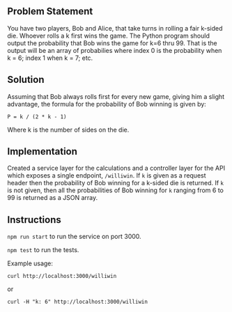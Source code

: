 ## Problem Statement

You have two players, Bob and Alice, that take turns in rolling a fair k-sided die. Whoever rolls a k first wins the game. The Python program should output the probability that Bob wins the game for k=6 thru 99. That is the output will be an array of probabilies where index 0 is the probability when k = 6; index 1 when k = 7; etc.

## Solution

Assuming that Bob always rolls first for every new game, giving him a slight advantage, the formula for the probability of Bob winning is given by:

```
P = k / (2 * k - 1)
```

Where k is the number of sides on the die.

## Implementation

Created a service layer for the calculations and a controller layer for the API which exposes a single endpoint, `/williwin`. If `k` is given as a request header then the probability of Bob winning for a k-sided die is returned. If `k` is not given, then all the probabilities of Bob winning for `k` ranging from 6 to 99 is returned as a JSON array.

## Instructions

`npm run start` to run the service on port 3000.

`npm test` to run the tests.

Example usage:

`curl http://localhost:3000/williwin`

or

`curl -H "k: 6" http://localhost:3000/williwin`
